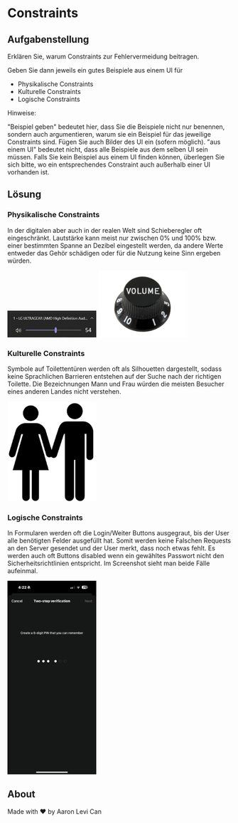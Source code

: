 # Constraints

## Aufgabenstellung

Erklären Sie, warum Constraints zur Fehlervermeidung beitragen.

Geben Sie dann jeweils ein gutes Beispiele aus einem UI für

- Physikalische Constraints
- Kulturelle Constraints
- Logische Constraints

Hinweise:

"Beispiel geben" bedeutet hier, dass Sie die Beispiele nicht nur benennen, sondern auch argumentieren, warum sie ein Beispiel für das jeweilige Constraints sind. Fügen Sie auch Bilder des UI ein (sofern möglich).
"aus einem UI" bedeutet nicht, dass alle Beispiele aus dem selben UI sein müssen.
Falls Sie kein Beispiel aus einem UI finden können, überlegen Sie sich bitte, wo ein entsprechendes Constraint auch außerhalb einer UI vorhanden ist.

## Lösung

### Physikalische Constraints

In der digitalen aber auch in der realen Welt sind Schieberegler oft eingeschränkt. Lautstärke kann meist nur zwischen 0% und 100% bzw. einer bestimmten Spanne an Dezibel eingestellt werden, da andere Werte entweder das Gehör schädigen oder für die Nutzung keine Sinn ergeben würden.

<img src="physical-constraint.png" width=200>
<img src="physical-constraint-2.png" width=200>

### Kulturelle Constraints

Symbole auf Toilettentüren werden oft als Silhouetten dargestellt, sodass keine Sprachlichen Barrieren entstehen auf der Suche nach der richtigen Toilette. Die Bezeichnungen Mann und Frau würden die meisten Besucher eines anderen Landes nicht verstehen.

<img src="cultural-constraint.png" width=200>


### Logische Constraints

In Formularen werden oft die Login/Weiter Buttons ausgegraut, bis der User alle benötigten Felder ausgefüllt hat. Somit werden keine Falschen Requests an den Server gesendet und der User merkt, dass noch etwas fehlt. Es werden auch oft Buttons disabled wenn ein gewähltes Passwort nicht den Sicherheitsrichtlinien entspricht. Im Screenshot sieht man beide Fälle aufeinmal.


<img src="logic-constraint.png" width=200>


## About

Made with ♥ by Aaron Levi Can
